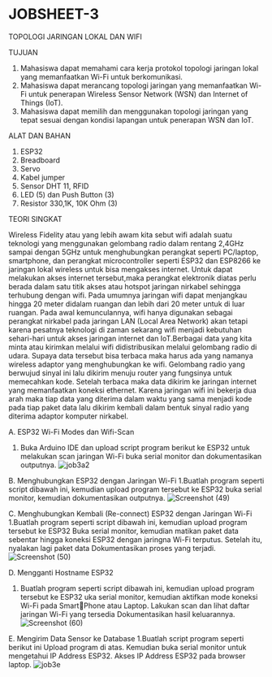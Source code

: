 # JOBSHEET-3

TOPOLOGI JARINGAN LOKAL DAN WIFI

TUJUAN

1) Mahasiswa dapat memahami cara kerja protokol topologi jaringan lokal yang memanfaatkan Wi-Fi untuk berkomunikasi.
2) Mahasiswa dapat merancang topologi jaringan yang memanfaatkan Wi-Fi untuk penerapan Wireless Sensor Network (WSN) dan Internet of Things (IoT).
3) Mahasiswa dapat memilih dan menggunakan topologi jaringan yang tepat sesuai dengan kondisi lapangan untuk penerapan WSN dan IoT.

ALAT DAN BAHAN

1) ESP32
2) Breadboard
3) Servo
4) Kabel jumper
5) Sensor DHT 11, RFID
6) LED (5) dan Push Button (3)
7) Resistor 330,1K, 10K Ohm (3)

TEORI SINGKAT

Wireless Fidelity atau yang lebih awam kita sebut wifi adalah suatu teknologi yang menggunakan gelombang radio dalam rentang 2,4GHz sampai dengan 5GHz untuk menghubungkan perangkat seperti PC/laptop, smartphone, dan perangkat microcontroller seperti ESP32 dan ESP8266 ke jaringan lokal wireless untuk bisa mengakses internet. Untuk dapat melakukan akses internet tersebut,maka perangkat elektronik diatas perlu berada dalam satu titik akses atau hotspot jaringan nirkabel sehingga terhubung dengan wifi. Pada umumnya jaringan wifi dapat menjangkau hingga 20 meter didalam ruangan dan lebih dari 20 meter untuk di luar ruangan. Pada awal kemunculannya, wifi hanya digunakan sebagai perangkat nirkabel pada jaringan LAN (Local Area Network) akan tetapi karena pesatnya teknologi di zaman sekarang wifi menjadi kebutuhan sehari-hari untuk akses jaringan internet dan IoT.Berbagai data yang kita minta atau kirimkan melalui wifi didistribusikan melalui gelombang radio di udara. Supaya data tersebut bisa terbaca maka harus ada yang namanya wireless adaptor yang menghubungkan ke wifi. Gelombang radio yang berwujud sinyal ini lalu dikirim menuju router yang fungsinya untuk memecahkan kode. Setelah terbaca maka data dikirim ke jaringan internet yang memanfaatkan koneksi ethernet. Karena jaringan wifi ini bekerja dua arah maka tiap data yang diterima dalam waktu yang sama menjadi kode pada tiap paket data lalu dikirim kembali dalam bentuk sinyal radio yang diterima adaptor komputer nirkabel.

A. ESP32 Wi-Fi Modes dan Wifi-Scan
1. Buka Arduino IDE dan upload script program berikut ke ESP32 untuk melakukan scan jaringan Wi-Fi buka serial monitor dan dokumentasikan outputnya.
![job3a2](https://user-images.githubusercontent.com/121847212/210314137-91f2d065-b15e-4def-923c-67cd85bbff04.png)

B. Menghubungkan ESP32 dengan Jaringan Wi-Fi
1.Buatlah program seperti script dibawah ini, kemudian upload program tersebut ke ESP32 buka serial monitor, kemudian dokumentasikan outputnya.
![Screenshot (49)](https://user-images.githubusercontent.com/121847212/210315217-0f980165-35cf-4e46-987b-aa5f4d14bd28.png)

C. Menghubungkan Kembali (Re-connect) ESP32 dengan Jaringan Wi-Fi
1.Buatlah program seperti script dibawah ini, kemudian upload program tersebut ke ESP32 Buka serial monitor, kemudian matikan paket data sebentar hingga koneksi 
ESP32 dengan jaringna Wi-Fi terputus. Setelah itu, nyalakan lagi paket data Dokumentasikan proses yang terjadi.
![Screenshot (50)](https://user-images.githubusercontent.com/121847212/210315274-83c9ea6c-a005-4c4c-bf91-6628e08c2b03.png)

D. Mengganti Hostname ESP32
1. Buatlah program seperti script dibawah ini, kemudian upload program tersebut ke ESP32 uka serial monitor, kemudian aktifkan mode koneksi Wi-Fi pada SmartPhone atau Laptop. Lakukan scan dan lihat daftar jaringan Wi-Fi yang tersedia Dokumentasikan hasil keluarannya.
![Screenshot (60)](https://user-images.githubusercontent.com/121847212/210315518-af433d5d-eae5-437d-9d0b-02a18fb68f17.png)

E. Mengirim Data Sensor ke Database
1.Buatlah script program seperti berikut ini Upload program di atas. Kemudian buka serial monitor untuk mengetahui IP 
Address ESP32. Akses IP Address ESP32 pada browser laptop.
![job3e](https://user-images.githubusercontent.com/121847212/210321283-abc4b58f-6923-41a1-9a2f-59f73f7fb01f.jpeg)

